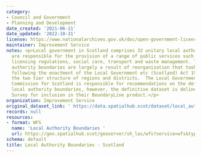 ```yaml
---
category:
- Council and Government
- Planning and Development
date_created: '2021-06-11'
date_updated: '2022-10-31'
license: https://www.nationalarchives.gov.uk/doc/open-government-licence/version/3/
maintainer: Improvement Service
notes: <p>Local government in Scotland comprises 32 unitary local authorities, which
  are responsible for the provision of a range of public services such as education,
  licensing regulations, social care, transport and waste management. The current
  authority boundaries are largely a result of reorganization that took place in 1996,
  following the enactment of the Local Government etc (Scotland) Act 1994 which abolished
  the two tier structure of regions and districts.  The Local Government Boundary
  Commission for Scotland is responsible for recommendations on the definition of
  local authority boundaries, however, the definitive dataset is delineated by Ordnance
  Survey for inclusion in their BoundaryLine product.</p>
organization: Improvement Service
original_dataset_link: ' https://data.spatialhub.scot/dataset/local_authority_boundaries-is'
records: null
resources:
- format: WFS
  name: 'Local Authority Boundaries '
  url: https://geo.spatialhub.scot/geoserver/sh_las/wfs?service=wfs&typeName=sh_las:pub_las
schema: default
title: Local Authority Boundaries - Scotland
---
```


